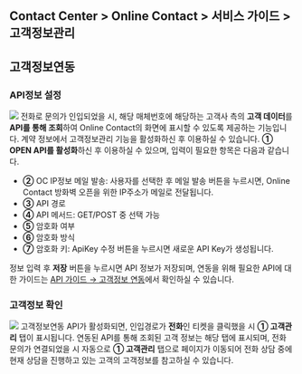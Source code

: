 ## Contact Center > Online Contact > 서비스 가이드 > 고객정보관리

## 고객정보연동
### API정보 설정
![](http://static.toastoven.net/prod_contact_center/2.2.7-(1).png)
전화로 문의가 인입되었을 시, 해당 매체번호에 해당하는 고객사 측의 **고객 데이터**를 **API를 통해 조회**하여 Online Contact의 화면에 표시할 수 있도록 제공하는 기능입니다. 계약 정보에서 고객정보관리 기능을 활성화하신 후 이용하실 수 있습니다.
**① OPEN API를 활성화**하신 후 이용하실 수 있으며, 입력이 필요한 항목은 다음과 같습니다.

-	**②** OC IP정보 메일 발송: 사용자를 선택한 후 메일 발송 버튼을 누르시면, Online Contact 방화벽 오픈을 위한 IP주소가 메일로 전달됩니다.
-	**③** API 경로
-	**④** API 메서드: GET/POST 중 선택 가능
-	**⑤** 암호화 여부
-	**⑥** 암호화 방식
-	**⑦** 암호화 키: ApiKey 수정 버튼을 누르시면 새로운 API Key가 생성됩니다. 

정보 입력 후 **저장** 버튼을 누르시면 API 정보가 저장되며, 연동을 위해 필요한 API에 대한 가이드는 [API 가이드 → 고객정보 연동](https://docs.toast.com/ko/Contact%20Center/ko/online-contact-api-guide-openapi-customer-data/)에서 확인하실 수 있습니다.

### 고객정보 확인
![](http://static.toastoven.net/prod_contact_center/2.2.7-(2).png)
고객정보연동 API가 활성화되면, 인입경로가 **전화**인 티켓을 클릭했을 시 **① 고객관리** 탭이 표시됩니다.
연동된 API를 통해 조회된 고객 정보는 해당 탭에 표시되며, 전화 문의가 연결되었을 시 자동으로 **① 고객관리** 탭으로 페이지가 이동되어 전화 상담 중에 현재 상담을 진행하고 있는 고객의 고객정보를 참고하실 수 있습니다.  
